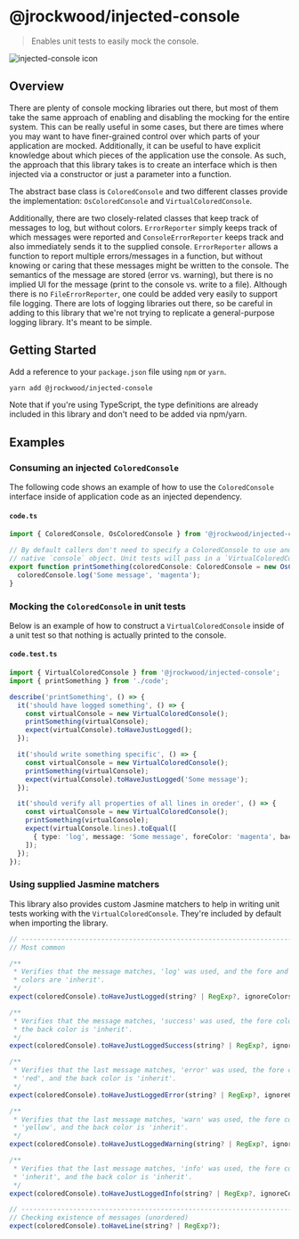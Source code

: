 # @jrockwood/injected-console

> Enables unit tests to easily mock the console.

![injected-console icon](./docs/images/injected-console-256.png)

## Overview

There are plenty of console mocking libraries out there, but most of them take the same approach of
enabling and disabling the mocking for the entire system. This can be really useful in some cases,
but there are times where you may want to have finer-grained control over which parts of your
application are mocked. Additionally, it can be useful to have explicit knowledge about which pieces
of the application use the console. As such, the approach that this library takes is to create an
interface which is then injected via a constructor or just a parameter into a function.

The abstract base class is `ColoredConsole` and two different classes provide the implementation:
`OsColoredConsole` and `VirtualColoredConsole`.

Additionally, there are two closely-related classes that keep track of messages to log, but without
colors. `ErrorReporter` simply keeps track of which messages were reported and
`ConsoleErrorReporter` keeps track and also immediately sends it to the supplied console.
`ErrorReporter` allows a function to report multiple errors/messages in a function, but without
knowing or caring that these messages might be written to the console. The semantics of the message
are stored (error vs. warning), but there is no implied UI for the message (print to the console vs.
write to a file). Although there is no `FileErrorReporter`, one could be added very easily to
support file logging. There are lots of logging libraries out there, so be careful in adding to this
library that we're not trying to replicate a general-purpose logging library. It's meant to be
simple.

## Getting Started

Add a reference to your `package.json` file using `npm` or `yarn`.

```bash
yarn add @jrockwood/injected-console
```

Note that if you're using TypeScript, the type definitions are already included in this library and
don't need to be added via npm/yarn.

## Examples

### Consuming an injected `ColoredConsole`

The following code shows an example of how to use the `ColoredConsole` interface inside of
application code as an injected dependency.

#### `code.ts`

```ts
import { ColoredConsole, OsColoredConsole } from '@jrockwood/injected-console';

// By default callers don't need to specify a ColoredConsole to use and it will just default to the
// native `console` object. Unit tests will pass in a `VirtualColoredConsole` object to use.
export function printSomething(coloredConsole: ColoredConsole = new OsColoredConsole()) {
  coloredConsole.log('Some message', 'magenta');
}
```

### Mocking the `ColoredConsole` in unit tests

Below is an example of how to construct a `VirtualColoredConsole` inside of a unit test so that
nothing is actually printed to the console.

#### `code.test.ts`

```ts
import { VirtualColoredConsole } from '@jrockwood/injected-console';
import { printSomething } from './code';

describe('printSomething', () => {
  it('should have logged something', () => {
    const virtualConsole = new VirtualColoredConsole();
    printSomething(virtualConsole);
    expect(virtualConsole).toHaveJustLogged();
  });

  it('should write something specific', () => {
    const virtualConsole = new VirtualColoredConsole();
    printSomething(virtualConsole);
    expect(virtualConsole).toHaveJustLogged('Some message');
  });

  it('should verify all properties of all lines in oreder', () => {
    const virtualConsole = new VirtualColoredConsole();
    printSomething(virtualConsole);
    expect(virtualConsole.lines).toEqual([
      { type: 'log', message: 'Some message', foreColor: 'magenta', backColor: 'inherit' },
    ]);
  });
});
```

### Using supplied Jasmine matchers

This library also provides custom Jasmine matchers to help in writing unit tests working with the
`VirtualColoredConsole`. They're included by default when importing the library.

```ts
// -----------------------------------------------------------------------------
// Most common

/**
 * Verifies that the message matches, 'log' was used, and the fore and back
 * colors are 'inherit'.
 */
expect(coloredConsole).toHaveJustLogged(string? | RegExp?, ignoreColors?: boolean);

/**
 * Verifies that the message matches, 'success' was used, the fore color is 'green', and
 * the back color is 'inherit'.
 */
expect(coloredConsole).toHaveJustLoggedSuccess(string? | RegExp?, ignoreColors?: boolean);

/**
 * Verifies that the last message matches, 'error' was used, the fore color is
 * 'red', and the back color is 'inherit'.
 */
expect(coloredConsole).toHaveJustLoggedError(string? | RegExp?, ignoreColors?: boolean);

/**
 * Verifies that the last message matches, 'warn' was used, the fore color is
 * 'yellow', and the back color is 'inherit'.
 */
expect(coloredConsole).toHaveJustLoggedWarning(string? | RegExp?, ignoreColors?: boolean);

/**
 * Verifies that the last message matches, 'info' was used, the fore color is
 * 'inherit', and the back color is 'inherit'.
 */
expect(coloredConsole).toHaveJustLoggedInfo(string? | RegExp?, ignoreColors?: boolean);

// -----------------------------------------------------------------------------
// Checking existence of messages (unordered)
expect(coloredConsole).toHaveLine(string? | RegExp?);
```
